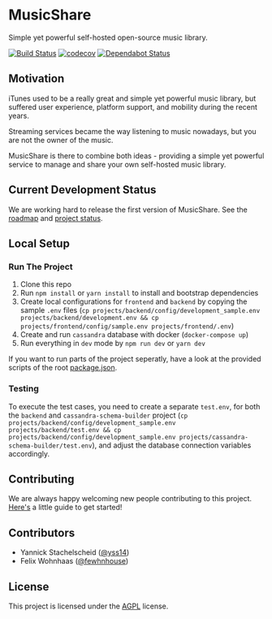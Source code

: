 # MusicShare
Simple yet powerful self-hosted open-source music library.

[![Build Status](https://travis-ci.com/yss14/musicshare.svg?branch=master)](https://travis-ci.com/yss14/musicshare)
[![codecov](https://codecov.io/gh/yss14/musicshare/branch/master/graph/badge.svg)](https://codecov.io/gh/yss14/musicshare)
[![Dependabot Status](https://api.dependabot.com/badges/status?host=github&repo=yss14/musicshare)](https://dependabot.com)

## Motivation
iTunes used to be a really great and simple yet powerful music library, but suffered user experience, platform support, and mobility during the recent years.

Streaming services became the way listening to music nowadays, but you are not the owner of the music.

MusicShare is there to combine both ideas - providing a simple yet powerful service to manage and share your own self-hosted music library.

## Current Development Status
We are working hard to release the first version of MusicShare. See the [roadmap](https://github.com/yss14/musicshare/wiki/Roadmap) and [project status](https://github.com/yss14/musicshare/projects).

## Local Setup

### Run The Project
1. Clone this repo
2. Run `npm install` or `yarn install` to install and bootstrap dependencies
3. Create local configurations for `frontend` and `backend` by copying the sample `.env` files (`cp projects/backend/config/development_sample.env projects/backend/development.env && cp projects/frontend/config/sample.env projects/frontend/.env`)
4. Create and run `cassandra` database with docker (`docker-compose up`)
5. Run everything in `dev` mode by `npm run dev` or `yarn dev`

If you want to run parts of the project seperatly, have a look at the provided scripts of the root [package.json](package.json).

### Testing
To execute the test cases, you need to create a separate `test.env`, for both the `backend` and `cassandra-schema-builder` 
project (`cp projects/backend/config/development_sample.env projects/backend/test.env && cp projects/backend/config/development_sample.env projects/cassandra-schema-builder/test.env`), 
and adjust the database connection variables accordingly.

## Contributing
We are always happy welcoming new people contributing to this project. [Here's](https://github.com/yss14/musicshare/wiki/Contributing) a little guide to get started!

## Contributors
* Yannick Stachelscheid ([@yss14](https://github.com/yss14))
* Felix Wohnhaas ([@fewhnhouse](https://github.com/fewhnhouse))

## License
This project is licensed under the [AGPL](LICENSE) license.